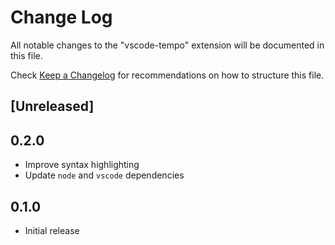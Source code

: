 # Change Log

All notable changes to the "vscode-tempo" extension will be documented in this file.

Check [Keep a Changelog](http://keepachangelog.com/) for recommendations on how to structure this file.

## [Unreleased]

## 0.2.0

- Improve syntax highlighting
- Update `node` and `vscode` dependencies

## 0.1.0

- Initial release
